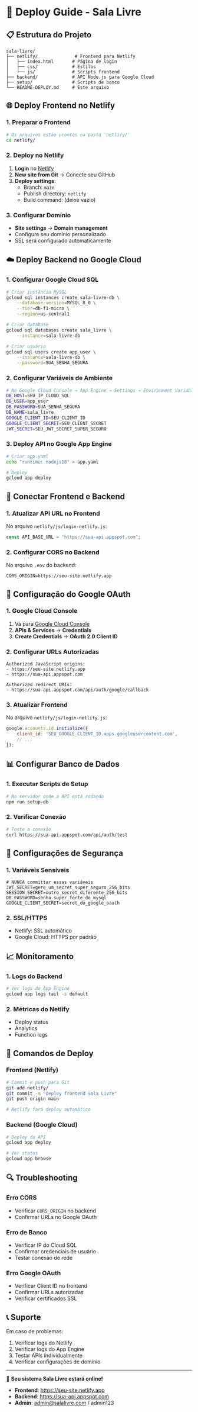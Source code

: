 # 🚀 Deploy Guide - Sala Livre

## 📋 Estrutura do Projeto

```
sala-livre/
├── netlify/              # Frontend para Netlify
│   ├── index.html       # Página de login
│   ├── css/             # Estilos
│   └── js/              # Scripts frontend
├── backend/             # API Node.js para Google Cloud
├── setup/               # Scripts de banco
└── README-DEPLOY.md     # Este arquivo
```

## 🌐 Deploy Frontend no Netlify

### 1. Preparar o Frontend
```bash
# Os arquivos estão prontos na pasta 'netlify/'
cd netlify/
```

### 2. Deploy no Netlify
1. **Login** no [Netlify](https://netlify.com)
2. **New site from Git** → Conecte seu GitHub
3. **Deploy settings**:
   - Branch: `main`
   - Publish directory: `netlify`
   - Build command: (deixe vazio)

### 3. Configurar Domínio
- **Site settings** → **Domain management**
- Configure seu domínio personalizado
- SSL será configurado automaticamente

## ☁️ Deploy Backend no Google Cloud

### 1. Configurar Google Cloud SQL
```bash
# Criar instância MySQL
gcloud sql instances create sala-livre-db \
    --database-version=MYSQL_8_0 \
    --tier=db-f1-micro \
    --region=us-central1

# Criar database
gcloud sql databases create sala_livre \
    --instance=sala-livre-db

# Criar usuário
gcloud sql users create app_user \
    --instance=sala-livre-db \
    --password=SUA_SENHA_SEGURA
```

### 2. Configurar Variáveis de Ambiente
```bash
# No Google Cloud Console → App Engine → Settings → Environment Variables
DB_HOST=SEU_IP_CLOUD_SQL
DB_USER=app_user
DB_PASSWORD=SUA_SENHA_SEGURA
DB_NAME=sala_livre
GOOGLE_CLIENT_ID=SEU_CLIENT_ID
GOOGLE_CLIENT_SECRET=SEU_CLIENT_SECRET
JWT_SECRET=SEU_JWT_SECRET_SUPER_SEGURO
```

### 3. Deploy API no Google App Engine
```bash
# Criar app.yaml
echo "runtime: nodejs18" > app.yaml

# Deploy
gcloud app deploy
```

## 🔗 Conectar Frontend e Backend

### 1. Atualizar API URL no Frontend
No arquivo `netlify/js/login-netlify.js`:
```javascript
const API_BASE_URL = 'https://sua-api.appspot.com';
```

### 2. Configurar CORS no Backend
No arquivo `.env` do backend:
```env
CORS_ORIGIN=https://seu-site.netlify.app
```

## 🔧 Configuração do Google OAuth

### 1. Google Cloud Console
1. Vá para [Google Cloud Console](https://console.cloud.google.com/)
2. **APIs & Services** → **Credentials**
3. **Create Credentials** → **OAuth 2.0 Client ID**

### 2. Configurar URLs Autorizadas
```
Authorized JavaScript origins:
- https://seu-site.netlify.app
- https://sua-api.appspot.com

Authorized redirect URIs:
- https://sua-api.appspot.com/api/auth/google/callback
```

### 3. Atualizar Frontend
No arquivo `netlify/js/login-netlify.js`:
```javascript
google.accounts.id.initialize({
    client_id: 'SEU_GOOGLE_CLIENT_ID.apps.googleusercontent.com',
    // ...
});
```

## 📊 Configurar Banco de Dados

### 1. Executar Scripts de Setup
```bash
# No servidor onde a API está rodando
npm run setup-db
```

### 2. Verificar Conexão
```bash
# Teste a conexão
curl https://sua-api.appspot.com/api/auth/test
```

## 🔐 Configurações de Segurança

### 1. Variáveis Sensíveis
```env
# NUNCA committar essas variáveis
JWT_SECRET=gere_um_secret_super_seguro_256_bits
SESSION_SECRET=outro_secret_diferente_256_bits
DB_PASSWORD=senha_super_forte_do_mysql
GOOGLE_CLIENT_SECRET=secret_do_google_oauth
```

### 2. SSL/HTTPS
- Netlify: SSL automático
- Google Cloud: HTTPS por padrão

## 📈 Monitoramento

### 1. Logs do Backend
```bash
# Ver logs do App Engine
gcloud app logs tail -s default
```

### 2. Métricas do Netlify
- Deploy status
- Analytics
- Function logs

## 🚀 Comandos de Deploy

### Frontend (Netlify)
```bash
# Commit e push para Git
git add netlify/
git commit -m "Deploy frontend Sala Livre"
git push origin main

# Netlify fará deploy automático
```

### Backend (Google Cloud)
```bash
# Deploy da API
gcloud app deploy

# Ver status
gcloud app browse
```

## 🔍 Troubleshooting

### Erro CORS
- Verificar `CORS_ORIGIN` no backend
- Confirmar URLs no Google OAuth

### Erro de Banco
- Verificar IP do Cloud SQL
- Confirmar credenciais de usuário
- Testar conexão de rede

### Erro Google OAuth
- Verificar Client ID no frontend
- Confirmar URLs autorizadas
- Verificar certificados SSL

## 📞 Suporte

Em caso de problemas:
1. Verificar logs do Netlify
2. Verificar logs do App Engine
3. Testar APIs individualmente
4. Verificar configurações de domínio

---

🎉 **Seu sistema Sala Livre estará online!**

- **Frontend**: https://seu-site.netlify.app
- **Backend**: https://sua-api.appspot.com
- **Admin**: admin@salalivre.com / admin123
